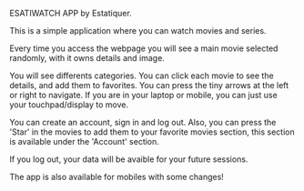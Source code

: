 ESATIWATCH APP by Estatiquer.

This is a simple application where you can watch movies and series.

Every time you access the webpage you will see a main movie selected randomly, with it owns details and image.

You will see differents categories. You can click each movie to see the details, and add them to favorites.
You can press the tiny arrows at the left or right to navigate. If you are in your laptop or mobile, you can just use your touchpad/display to move.

You can create an account, sign in and log out. Also, you can press the 'Star' in the movies to add them to your favorite movies section, this section is available under the 'Account' section.

If you log out, your data will be avaible for your future sessions.

The app is also available for mobiles with some changes!


